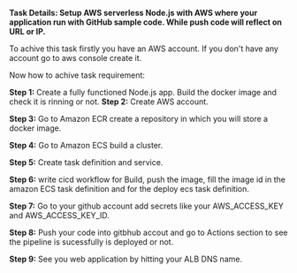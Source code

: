 **Task Details: Setup AWS serverless Node.js with AWS where your application run with GitHub sample code. While push code will reflect on URL or IP.**

To achive this task firstly you have an AWS account. If you don't have any account go to aws console create it.

Now how to achive task requirement:

**Step 1:** Create a fully functioned Node.js app. Build the docker image and check it is rinning or not.
**Step 2:** Create AWS account.

**Step 3:** Go to Amazon ECR create a repository in which you will store a docker image.

**Step 4:** Go to Amazon ECS build a cluster.

**Step 5:** Create task definition and service.

**Step 6:** write cicd workflow for Build, push the image,  fill the image id in the amazon ECS task definition and  for the deploy ecs  task definition.

**Step 7:** Go to your github account add secrets like your AWS_ACCESS_KEY and AWS_ACCESS_KEY_ID.

**Step 8:** Push your code into gitbhub accout and go to Actions section to see the pipeline is sucessfully is deployed or not.

**Step 9:** See you web application by hitting your ALB DNS name.
